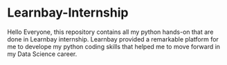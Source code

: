# Learnbay-Internship

Hello Everyone, this repository contains all my python hands-on that are done in Learnbay internship. Learnbay provided a remarkable platform for me to develope my python coding skills that helped me to move forward in my Data Science career.
